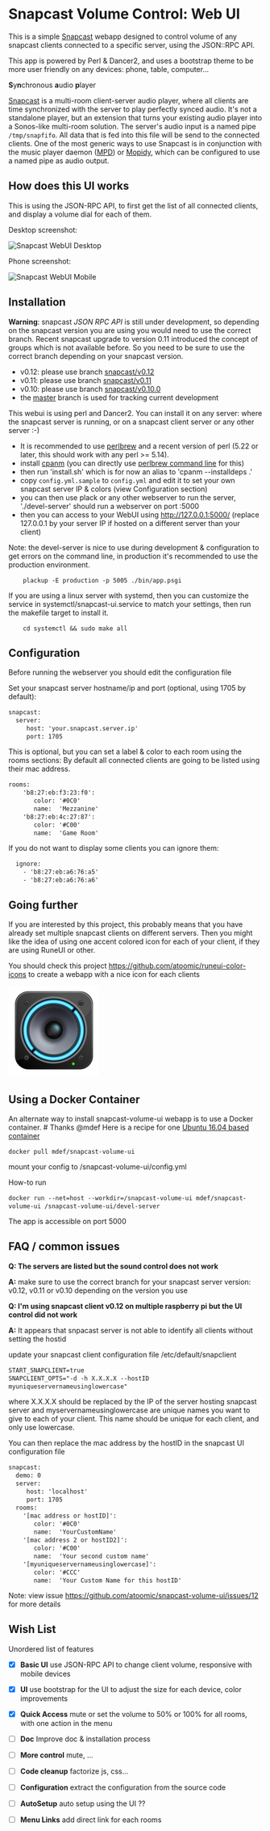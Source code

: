 Snapcast Volume Control: Web UI
===============================

This is a simple [Snapcast](https://github.com/badaix/snapcast) webapp designed to control volume of any snapcast clients connected to a specific server, using the JSON::RPC API.

This app is powered by Perl & Dancer2, and uses a bootstrap theme to be more user friendly on any devices: phone, table, computer...

**S**y**n**chronous **a**udio **p**layer

[Snapcast](https://github.com/badaix/snapcast)  is a multi-room client-server audio player, where all clients are time synchronized with the server to play perfectly synced audio. It's not a standalone player, but an extension that turns your existing audio player into a Sonos-like multi-room solution.
The server's audio input is a named pipe `/tmp/snapfifo`. All data that is fed into this file will be send to the connected clients. One of the most generic ways to use Snapcast is in conjunction with the music player daemon ([MPD](http://www.musicpd.org/)) or [Mopidy](https://www.mopidy.com/), which can be configured to use a named pipe as audio output.

How does this UI works
----------------------

This is using the JSON-RPC API, to first get the list of all connected clients,
and display a volume dial for each of them.

Desktop screenshot:

![Snapcast WebUI Desktop](https://raw.githubusercontent.com/atoomic/snapcast-volume-ui/master/doc/screenshot-desktop.png)

Phone screenshot:

![Snapcast WebUI Mobile](https://raw.githubusercontent.com/atoomic/snapcast-volume-ui/master/doc/screenshot-mobile.png)

Installation
------------

**Warning**: snapcast *JSON RPC API* is still under development, so depending on the snapcast version you are using you would need to use
the correct branch. Recent snapcast upgrade to version 0.11 introduced the concept of groups which is not available before.
So you need to be sure to use the correct branch depending on your snapcast version.

* v0.12: please use branch [snapcast/v0.12](https://github.com/atoomic/snapcast-volume-ui/tree/snapcast/v0.12)
* v0.11: please use branch [snapcast/v0.11](https://github.com/atoomic/snapcast-volume-ui/tree/snapcast/v0.11)
* v0.10: please use branch [snapcast/v0.10.0](https://github.com/atoomic/snapcast-volume-ui/tree/snapcast/v0.10.0)
* the [master](https://github.com/atoomic/snapcast-volume-ui/tree/master) branch is used for tracking current development

This webui is using perl and Dancer2. 
You can install it on any server: where the snapcast server is running, or on a snapcast client server or any other server :-)

* It is recommended to use [perlbrew](https://perlbrew.pl) and a recent version of perl (5.22 or later, this should work with any perl >= 5.14).
* install [cpanm](https://metacpan.org/pod/App::cpanminus) (you can directly use [perlbrew command line](https://perlbrew.pl/Perlbrew-and-Friends.html) for this)
* then run 'install.sh' which is for now an alias to 'cpanm --installdeps .'
* copy `config.yml.sample` to `config.yml` and edit it to set your own snapcast server IP & colors (view Configuration section)
* you can then use plack or any other webserver to run the server, './devel-server' should run a webserver on port :5000
* then you can access to your WebUI using http://127.0.0.1:5000/ (replace 127.0.0.1 by your server IP if hosted on a different server than your client)

Note: the devel-server is nice to use during development & configuration to get errors on the command line, in production it's recommended to use the production environment.

		plackup -E production -p 5005 ./bin/app.psgi

If you are using a linux server with systemd, then you can customize the service in systemctl/snapcast-ui.service to match your settings, then run the makefile target to install it.

		cd systemctl && sudo make all

Configuration
-------------
Before running the webserver you should edit the configuration file

Set your snapcast server hostname/ip and port (optional, using 1705 by default):

	snapcast:
	  server:
	     host: 'your.snapcast.server.ip'
	     port: 1705

This is optional, but you can set a label & color to each room using the rooms sections:
By default all connected clients are going to be listed using their mac address.

    rooms:
	    'b8:27:eb:f3:23:f0':
	       color: '#0C0'
	       name:  'Mezzanine'
	    'b8:27:eb:4c:27:87':
	       color: '#C00'
	       name:  'Game Room'

If you do not want to display some clients you can ignore them:

	  ignore:
	    - 'b8:27:eb:a6:76:a5'
	    - 'b8:27:eb:a6:76:a6'    

Going further
-------------

If you are interested by this project, this probably means that you have already set multiple snapcast clients on different servers. Then you might like the idea of using one accent colored icon for each of your client, if they are using RuneUI or other. 

You should check this project https://github.com/atoomic/runeui-color-icons to create a webapp with a nice icon for each clients

![Blue](https://raw.githubusercontent.com/atoomic/runeui-color-icons/master/blue/apple-touch-icon.png)

Using a Docker Container
------------------------

An alternate way to install snapcast-volume-ui webapp is to use a Docker container. # Thanks @mdef
Here is a recipe for one [Ubuntu 16.04 based container](https://hub.docker.com/r/mdef/snapcast-volume-ui/)

	docker pull mdef/snapcast-volume-ui

mount your config to /snapcast-volume-ui/config.yml

How-to run

	docker run --net=host --workdir=/snapcast-volume-ui mdef/snapcast-volume-ui /snapcast-volume-ui/devel-server

The app is accessible on port 5000

FAQ / common issues
------------------------

**Q: The servers are listed but the sound control does not work**

**A:** make sure to use the correct branch for your snapcast server version: v0.12, v0.11 or v0.10 depending on the version you use

**Q: I'm using snapcast client v0.12 on multiple raspberry pi but the UI control did not work**

**A:** It appears that snpacast server is not able to identify all clients without setting the hostid

update your snapcast client configuration file /etc/default/snapclient
```
START_SNAPCLIENT=true
SNAPCLIENT_OPTS="-d -h X.X.X.X --hostID myuniqueservernameusinglowercase"
```
where X.X.X.X should be replaced by the IP of the server hosting snapcast server
and myservernameusinglowercase are unique names you want to give to each of your client.
This name should be unique for each client, and only use lowercase.

You can then replace the mac address by the hostID in the snapcast UI configuration file

```
snapcast:
  demo: 0
  server:
     host: 'localhost'
     port: 1705
  rooms:
    '[mac address or hostID]':
       color: '#0C0'
       name:  'YourCustomName'
    '[mac address 2 or hostID2]':
       color: '#C00'
       name:  'Your second custom name'
    '[myuniqueservernameusinglowercase]':
       color: '#CCC'
       name:  'Your Custom Name for this hostID'
```

Note: view issue https://github.com/atoomic/snapcast-volume-ui/issues/12 for more details


Wish List
-------
Unordered list of features
- [X] **Basic UI** use JSON-RPC API to change client volume, responsive with mobile devices
- [X] **UI** use bootstrap for the UI to adjust the size for each device, color improvements
- [X] **Quick Access** mute or set the volume to 50% or 100% for all rooms, with one action in the menu
- [ ] **Doc** Improve doc & installation process
- [ ] **More control** mute, ...
- [ ] **Code cleanup** factorize js, css...
- [ ] **Configuration** extract the configuration from the source code
- [ ] **AutoSetup** auto setup using the UI ??
- [ ] **Menu Links** add direct link for each rooms

